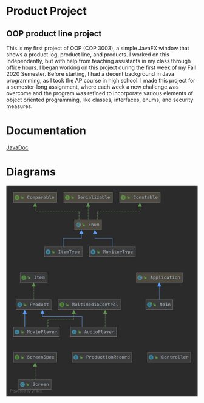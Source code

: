# Product Project
## OOP product line project

This is my first project of OOP (COP 3003), a simple JavaFX window that shows a product log, product line, and products.
I worked on this independently, but with help from teaching assistants in my class through office hours.
I began working on this project during the first week of my Fall 2020 Semester. Before starting, I had a decent background in Java programming, as I took the AP course in high school.
I made this project for a semester-long assignment, where each week a new challenge was overcome and the program was refined to incorporate various elements of object oriented programming, like classes, interfaces, enums, and security measures.

# Documentation
[JavaDoc](file:///C:/Users/Asterenn/OneDrive%20-%20Florida%20Gulf%20Coast%20University/Year%202/COP%203003/IdeaProjects/gradleDemo/docs/AudioPlayer.html)

# Diagrams
![Alt text](https://github.com/TKessell/productProject/blob/master/Demo.png)

